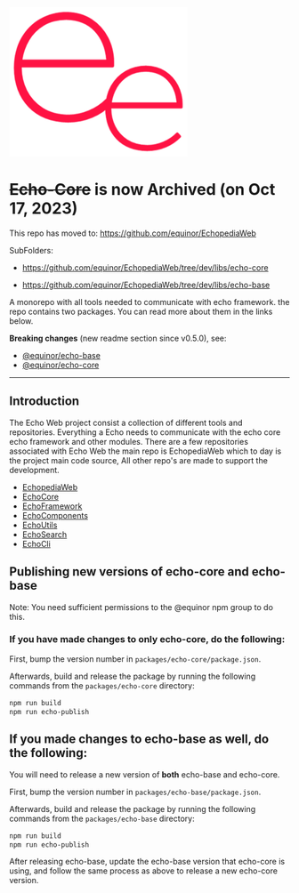 ![logo](https://raw.githubusercontent.com/equinor/EchoCore/main/doc/ee.png)

# ~~Echo-Core~~ is now Archived (on Oct 17, 2023)

This repo has moved to: https://github.com/equinor/EchopediaWeb

SubFolders:

-   https://github.com/equinor/EchopediaWeb/tree/dev/libs/echo-core

-   https://github.com/equinor/EchopediaWeb/tree/dev/libs/echo-base

A monorepo with all tools needed to communicate with echo framework. the repo contains two packages.
You can read more about them in the links below.

**Breaking changes** (new readme section since v0.5.0), see:

-   [@equinor/echo-base](https://github.com/equinor/EchoCore/blob/main/packages/echo-base)
-   [@equinor/echo-core](https://github.com/equinor/EchoCore/blob/main/packages/echo-core)

---

## Introduction

The Echo Web project consist a collection of different tools and repositories. Everything a Echo needs to
communicate with the echo core echo framework and other modules. There are a few repositories associated with
Echo Web the main repo is EchopediaWeb which to day is the project main code source, All other repo's are
made to support the development.

-   [EchopediaWeb](https://github.com/equinor/EchopediaWeb)
-   [EchoCore](https://github.com/equinor/EchoCore)
-   [EchoFramework](https://github.com/equinor/EchoFramework)
-   [EchoComponents](https://github.com/equinor/EchoComponents)
-   [EchoUtils](https://github.com/equinor/EchoUtils)
-   [EchoSearch](https://github.com/equinor/EchoSearch)
-   [EchoCli](https://github.com/equinor/EchoCli)

## Publishing new versions of echo-core and echo-base

Note: You need sufficient permissions to the @equinor npm group to do this.

### If you have made changes to **only** echo-core, do the following:

First, bump the version number in `packages/echo-core/package.json`.

Afterwards, build and release the package by running the following commands from the `packages/echo-core` directory:

```
npm run build
npm run echo-publish
```

## If you made changes to echo-base as well, do the following:

You will need to release a new version of **both** echo-base and echo-core.

First, bump the version number in `packages/echo-base/package.json`.

Afterwards, build and release the package by running the following commands from the `packages/echo-base` directory:

```
npm run build
npm run echo-publish
```

After releasing echo-base, update the echo-base version that echo-core is using, and follow the same process as above to release a new echo-core version.
